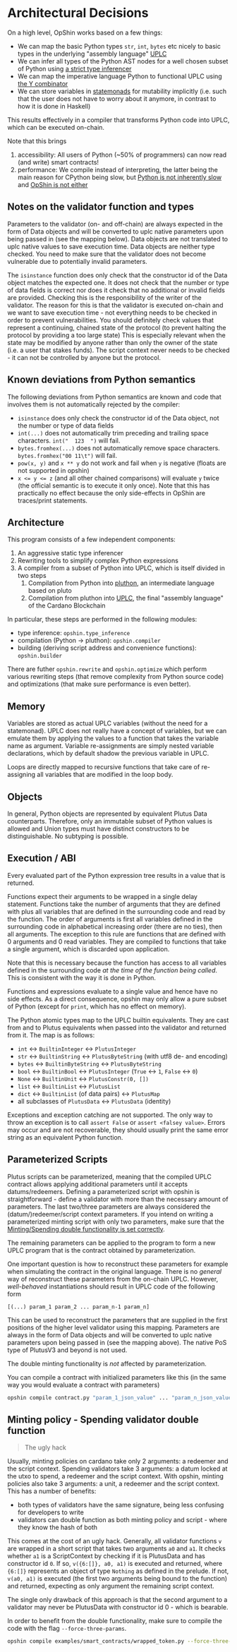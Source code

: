 # Architectural Decisions

On a high level, OpShin works based on a few things:

 - We can map the basic Python types `str`, `int`, `bytes` etc nicely to basic types in the underlying "assembly language" [UPLC](https://blog.hachi.one/post/an-introduction-to-plutus-core/)
 - We can infer all types of the Python AST nodes for a well chosen subset of Python using [a strict type inferencer](https://legacy.Python.org/workshops/2000-01/proceedings/papers/aycock/aycock.html#CITEaiken)
 - We can map the imperative language Python to functional UPLC using [the Y combinator](https://matt.might.net/articles/compiling-up-to-lambda-calculus/)
 - We can store variables in [statemonads](https://wiki.haskell.org/State_Monad) for mutability implicitly (i.e. such that the user does not have to worry about it anymore, in contrast to how it is done in Haskell)

This results effectively in a compiler that transforms Python code into UPLC, which can be executed on-chain.

Note that this brings

1. accessibility: All users of Python (~50% of programmers) can now read (and write) smart contracts!
2. performance: We compile instead of interpreting, the latter being the main reason for CPython being slow, but [Python is not inherently slow](https://www.pypy.org/) and [OpShin is not either](https://github.com/OpShin/plutus-bench)

## Notes on the validator function and types

Parameters to the validator (on- and off-chain) are always expected in the form of Data objects and will be converted to uplc native parameters upon being passed in (see the mapping below).
Data objects are not translated to uplc native values to save execution time.
Data objects are neither type checked. You need to make sure that the validator does not become vulnerable due to potentially invalid parameters.

The `isinstance` function does only check that the constructor id of the Data object matches the expected one.
It does not check that the number or type of data fields is correct nor does it check that no additional or invalid fields are provided.
Checking this is the responsibility of the writer of the validator.
The reason for this is that the validator is executed on-chain and we want to save execution time - not everything needs to be checked in order to prevent vulnerabilities.
You should definitely check values that represent a continuing, chained state of the protocol (to prevent halting the protocol by providing a too large state)
This is especially relevant when the state may be modified by anyone rather than only the owner of the state (i.e. a user that stakes funds).
The script context never needs to be checked - it can not be controlled by anyone but the protocol.

## Known deviations from Python semantics

The following deviations from Python semantics are known and code that involves them is not automatically rejected by the compiler:

- `isinstance` does only check the constructor id of the Data object, not the number or type of data fields
- `int(...)` does not automatically trim preceding and trailing space characters. `int("  123  ")` will fail.
- `bytes.fromhex(...)` does not automatically remove space characters. `bytes.fromhex("00 11\t")` will fail.
- `pow(x, y)` and `x ** y` do not work and fail when `y` is negative (floats are not supported in opshin)
- `x <= y <= z` (and all other chained comparisons) will evaluate `y` twice (the official semantic is to execute it only once). Note that this has practically no effect because the only side-effects in OpShin are traces/print statements.
 
## Architecture

This program consists of a few independent components:

1. An aggressive static type inferencer
2. Rewriting tools to simplify complex Python expressions
3. A compiler from a subset of Python into UPLC, which is itself divided in two steps
   1. Compilation from Python into [pluthon](https://github.com/OpShin/pluthon), an intermediate language based on pluto
   2. Compilation from pluthon into [UPLC](https://github.com/OpShin/uplc), the final "assembly language" of the Cardano Blockchain

In particular, these steps are performed in the following modules:

- type inference: `opshin.type_inference`
- compilation (Python -> pluthon): `opshin.compiler`
- building (deriving script address and convenience functions): `opshin.builder`

There are futher `opshin.rewrite` and `opshin.optimize` which perform various rewriting steps (that remove complexity from Python source code) and optimizations (that make sure performance is even better).

## Memory

Variables are stored as actual UPLC variables (without the need for a statemonad).
UPLC does not really have a concept of variables, but we can emulate them by applying
the values to a function that takes the variable name as argument.
Variable re-assignments are simply nested variable declarations, which by default
shadow the previous variable in UPLC.

Loops are directly mapped to recursive functions that take care of re-assigning all variables
that are modified in the loop body.

## Objects

In general, Python objects are represented by equivalent Plutus Data counterparts.
Therefore, only an immutable subset of Python values is allowed and Union types must have distinct constructors to be distinguishable.
No subtyping is possible.

## Execution / ABI

Every evaluated part of the Python expression tree results in a value that is returned.

Functions expect their arguments to be wrapped in a single delay statement.
Functions take the number of arguments that they are defined with plus all variables that are defined in the surrounding code and read by the function.
The order of arguments is first all variables defined in the surrounding code in alphabetical increasing order (there are no ties), then all arguments.
The exception to this rule are functions that are defined with 0 arguments and 0 read variables.
They are compiled to functions that take a single argument, which is discarded upon application.

Note that this is necessary because the function has access to all variables defined in the surrounding code _at the time of the function being called_.
This is consistent with the way it is done in Python.

Functions and expressions evaluate to a single value and hence have no side effects.
As a direct consequence, opshin may only allow a pure subset of Python (except for `print`, which has no effect on memory).

The Python atomic types map to the UPLC builtin equivalents.
They are cast from and to Plutus equivalents when passed into the validator and returned from it.
The map is as follows:
   - `int` <-> `BuiltinInteger` <-> `PlutusInteger`
   - `str` <-> `BuiltinString` <->  `PlutusByteString` (with utf8 de- and encoding)
   - `bytes` <-> `BuiltinByteString` <-> `PlutusByteString`
   - `bool` <-> `BuiltinBool` <-> `PlutusInteger` (`True` <-> `1`, `False` <-> `0`)
   - `None` <-> `BuiltinUnit` <-> `PlutusConstr(0, [])`
   - `list` <-> `BuiltinList` <-> `PlutusList`
   - `dict` <-> `BuiltinList` (of data pairs) <-> `PlutusMap`
   - all subclasses of `PlutusData` <-> `PlutusData` (identity)

Exceptions and exception catching are not supported.
The only way to throw an exception is to call `assert False` or `assert <falsey value>`.
Errors may occur and are not recoverable, they should usually print the same error string as an equivalent Python function.

## Parameterized Scripts

Plutus scripts can be parameterized, meaning that the compiled UPLC contract
allows applying additional parameters until it accepts datums/redeemers.
Defining a parameterized script with opshin is straightforward -
define a validator with more than the necessary amount of parameters.
The last two/three parameters are always considered the (datum/)redeemer/script context parameters.
If you intend on writing a parameterized minting script with only two parameters,
make sure that the [Minting/Spending double functionality is set correctly](#minting-policy---spending-validator-double-function).

The remaining parameters can be applied to the program to form a new UPLC program
that is the contract obtained by parameterization.

One important question is how to reconstruct these parameters for example
when simulating the contract in the original language.
There is no _general_ way of reconstruct these parameters from the on-chain UPLC.
However, _well-behaved_ instantiations should result in UPLC code of the following form

```uplc
[(...) param_1 param_2 ... param_n-1 param_n]
```

This can be used to reconstruct the parameters that are supplied in the first positions
of the higher level validator using this mapping.
Parameters are always in the form of Data objects and will be converted to uplc native parameters upon being passed in (see the mapping above).
The native PoS type of PlutusV3 and beyond is not used.

The double minting functionality is _not_ affected by parameterization.

You can compile a contract with initialized parameters like this (in the same way you would evaluate a contract with parameters)

```bash
opshin compile contract.py "param_1_json_value" ... "param_n_json_value"
```

## Minting policy - Spending validator double function

> The ugly hack

Usually, minting policies on cardano take only 2 arguments: a redeemer and the script context.
Spending validators take 3 arguments: a datum locked at the utxo to spend, a redeemer and the script context.
With opshin, minting policies also take 3 arguments: a unit, a redeemer and the script context.
This has a number of benefits:

 - both types of validators have the same signature, being less confusing for developers to write
 - validators can double function as both minting policy and script - where they know the hash of both

This comes at the cost of an ugly hack.
Generally, all validator functions `v` are wrapped in a short script that takes two arguments `a0` and `a1`.
It checks whether `a1` is a ScriptContext by checking if it is PlutusData and has constructor id `0`.
If so, `v({6:[]}, a0, a1)` is executed and returned,
where `{6:[]}` represents an object of type `Nothing` as defined in the prelude.
If not, `v(a0, a1)` is executed (the first two arguments being bound to the function)
and returned, expecting as only argument the remaining script context.

The single only drawback of this approach is that the second argument to a validator
may never be PlutusData with constructor id 0 - which is bearable.

In order to benefit from the double functionality, make sure to compile the code with the flag `--force-three-params`.

```bash
opshin compile examples/smart_contracts/wrapped_token.py --force-three-params
```